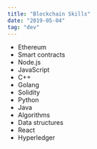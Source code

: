 ```yaml
---
title: "Blockchain Skills"
date: "2019-05-04"
tag: "dev"
---
```


* Ethereum
* Smart contracts
* Node.js
* JavaScript
* C++
* Golang
* Solidity
* Python
* Java
* Algorithms
* Data structures
* React
* Hyperledger